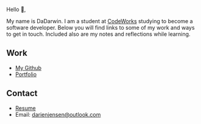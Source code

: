 Hello 👋, 

My name is DaDarwin. I am a student at [CodeWorks](https://boisecodeworks.com) studying to become a software developer. Below you will find links to some of my work and ways to get in touch. Included also are my notes and reflections while learning. 

## Work

* [My Github](https://github.com/DaDarwin)
* [Portfolio](https://DaDarwin.github.io/)

## Contact

* [Resume](https://DaDarwin.github.io/resume)
* Email: darienjensen@outlook.com
